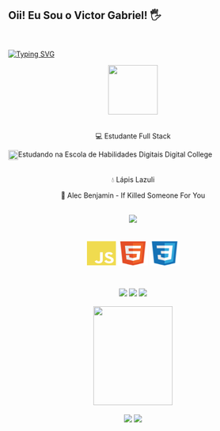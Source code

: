## Oii! Eu Sou o Victor Gabriel! 🖐️

<br>

[![Typing SVG](https://readme-typing-svg.demolab.com?font=Fira+Code&size=30&duration=2000&pause=1000&color=008AFF&background=FFFFFF00&center=true&vCenter=true&width=1000&height=100&lines=Ol%C3%A1!+Meu+nome+%C3%A9+Victor+Gabriel;Sou+estudante+Full+Stack;Tenho+16+anos;E+%C3%A9+isso%2C+tchau+%F0%9F%96%90%EF%B8%8F)](https://git.io/typing-svg)

<div align="center">
  <img width="100" height="100" src="https://pps.whatsapp.net/v/t61.24694-24/355068654_1326857568269167_3309143182051638909_n.jpg?ccb=11-4&oh=01_AdTNCjyALQfdjL8uDRKqhT3xHC3GMKfHKkSJX9IKB0-KJw&oe=64A9E7DF">
</div>

<div><br>
 <p align="center">💻 Estudante Full Stack</p>
  <div style="display: flex" align="center">
  <img height="20" width="20" src="https://digitalcollege.com.br/wp-content/uploads/2021/10/cropped-icone-digital-college-192x192.png">
  Estudando na Escola de Habilidades Digitais Digital College
  </div><br>
  <p align="center">💧 Lápis Lazuli</p>
  <p align="center">🎵 Alec Benjamin - If Killed Someone For You</p>

<br>

<div align="center">
  <img width="600" src="https://media.tenor.com/VUdXQ9VTkMcAAAAC/lapis-lazuli.gif">
</div>

<br>

<div align="center" style="display: inline_block"><br>
  <img align="center" alt="Rafa-Js" height="50" width="60" src="https://raw.githubusercontent.com/devicons/devicon/master/icons/javascript/javascript-plain.svg">
  <img align="center" alt="Rafa-HTML" height="50" width="60" src="https://raw.githubusercontent.com/devicons/devicon/master/icons/html5/html5-original.svg">
  <img align="center" alt="Rafa-CSS" height="50" width="60" src="https://raw.githubusercontent.com/devicons/devicon/master/icons/css3/css3-original.svg">
</div>

##

<br>

<div align="center"> 
  <a href="https://www.instagram.com/r.victor_r/" target="_blank"><img src="https://img.shields.io/badge/-Instagram-%23E4405F?style=for-the-badge&logo=instagram&logoColor=white" target="_blank"></a>
  <a href = "mailto:gabrielsilva190407@gmail.com"><img src="https://img.shields.io/badge/-Gmail-%23333?style=for-the-badge&logo=gmail&logoColor=white" target="_blank"></a>
  <a href="https://www.linkedin.com/in/victor-tavares-a46078279/" target="_blank"><img src="https://img.shields.io/badge/-LinkedIn-%230077B5?style=for-the-badge&logo=linkedin&logoColor=white" target="_blank"></a> 
</div><br>

<div align="center">
  <img align="center" width="160" height="200" src="https://media.tenor.com/3f93u1L9b2sAAAAM/steven-universe-lapis-lazuli.gif">
</div><br>

<div align="center">
  <img align="center" src="https://github-readme-stats.vercel.app/api?username=VictorGabriellTS&theme=prussian&show_icons=true&hide_border=true&count_private=true">
  <img align="center" src="https://github-readme-stats.vercel.app/api/top-langs/?username=VictorGabriellTS&theme=prussian&show_icons=true&hide_border=true&layout=compact">
</div>
